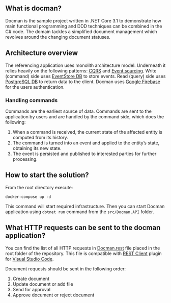 ## What is docman?

Docman is the sample project written in .NET Core 3.1 to demonstrate how main functional programming and DDD techniques can be combined in the C# code.
The domain tackles a simplified document management which revolves around the changing document statuses.

## Architecture overview

The referencing application uses monolith architecture model. Underneath it relies heavily on the following patterns:
[CQRS](https://microservices.io/patterns/data/cqrs.html) and [Event sourcing](https://microservices.io/patterns/data/event-sourcing.html).
Write (command) side uses [EventStore DB](https://www.eventstore.com) to store events. Read (query) side uses [PostgreSQL DB](https://www.postgresql.org) to return data to the client.
Docman uses [Google Firebase](https://console.firebase.google.com/u/1/project/docman-a427d/overview) for the users authentication.

### Handling commands

Commands are the earliest source of data. Commands are sent to the application by users and are handled by the command side, which does the following:  

1. When a command is received, the current state of the affected entity is computed from its history.
2. The command is turned into an event and applied to the entity’s state, obtaining its new state.
3. The event is persisted and published to interested parties for further processing.

## How to start the solution?
From the root directory execute:

`docker-compose up -d`

This command will start required infrastructure. Then you can start Docman application using `dotnet run` command from the `src/Docman.API` folder.

## What HTTP requests can be sent to the docman application?
You can find the list of all HTTP requests in [Docman.rest](https://github.com/GPAshka/docman/blob/master/Docman.rest) file placed in the root folder of the repository. 
This file is compatible with [REST Client](https://marketplace.visualstudio.com/items?itemName=humao.rest-client) plugin for [Visual Studio Code](https://code.visualstudio.com).

Document requests should be sent in the following order:
1. Create document
2. Update document or add file
3. Send for approval
4. Approve document or reject document